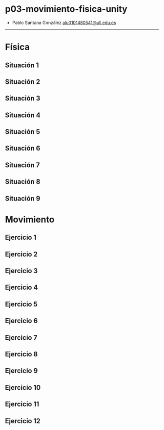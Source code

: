 # p03-movimiento-fisica-unity
- Pablo Santana González alu0101480541@ull.edu.es
-----------------------------------------------
# Física
## Situación 1

## Situación 2

## Situación 3

## Situación 4

## Situación 5

## Situación 6

## Situación 7

## Situación 8

## Situación 9

# Movimiento
## Ejercicio 1

## Ejercicio 2

## Ejercicio 3

## Ejercicio 4

## Ejercicio 5

## Ejercicio 6

## Ejercicio 7

## Ejercicio 8

## Ejercicio 9

## Ejercicio 10

## Ejercicio 11

## Ejercicio 12
